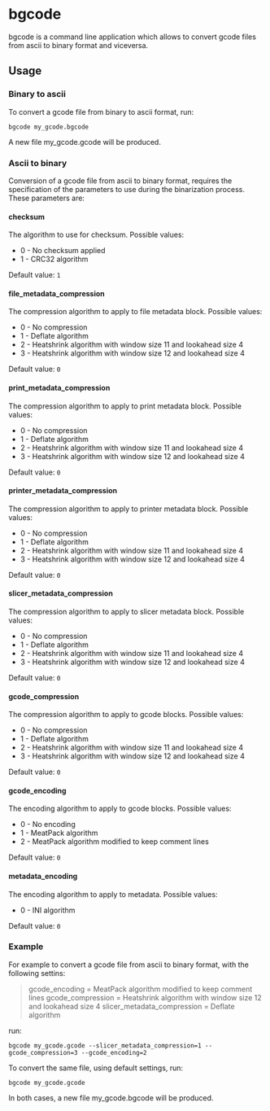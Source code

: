 # bgcode

bgcode is a command line application which allows to convert gcode files from ascii to binary format and viceversa.

## Usage

### Binary to ascii

To convert a gcode file from binary to ascii format, run:
```
bgcode my_gcode.bgcode
```
A new file my_gcode.gcode will be produced.

### Ascii to binary

Conversion of a gcode file from ascii to binary format, requires the specification of the parameters to use during the binarization process.
These parameters are:

#### checksum

The algorithm to use for checksum. 
Possible values:
* 0 - No checksum applied
* 1 - CRC32 algorithm

Default value: `1`
 
#### file_metadata_compression

The compression algorithm to apply to file metadata block. 
Possible values:
* 0 - No compression
* 1 - Deflate algorithm
* 2 - Heatshrink algorithm with window size 11 and lookahead size 4 
* 3 - Heatshrink algorithm with window size 12 and lookahead size 4

Default value: `0`

#### print_metadata_compression

The compression algorithm to apply to print metadata block. 
Possible values:
* 0 - No compression
* 1 - Deflate algorithm
* 2 - Heatshrink algorithm with window size 11 and lookahead size 4 
* 3 - Heatshrink algorithm with window size 12 and lookahead size 4

Default value: `0`

#### printer_metadata_compression

The compression algorithm to apply to printer metadata block. 
Possible values:
* 0 - No compression
* 1 - Deflate algorithm
* 2 - Heatshrink algorithm with window size 11 and lookahead size 4 
* 3 - Heatshrink algorithm with window size 12 and lookahead size 4

Default value: `0`

#### slicer_metadata_compression

The compression algorithm to apply to slicer metadata block. 
Possible values:
* 0 - No compression
* 1 - Deflate algorithm
* 2 - Heatshrink algorithm with window size 11 and lookahead size 4 
* 3 - Heatshrink algorithm with window size 12 and lookahead size 4

Default value: `0`

#### gcode_compression

The compression algorithm to apply to gcode blocks. 
Possible values:
* 0 - No compression
* 1 - Deflate algorithm
* 2 - Heatshrink algorithm with window size 11 and lookahead size 4 
* 3 - Heatshrink algorithm with window size 12 and lookahead size 4

Default value: `0`

#### gcode_encoding

The encoding algorithm to apply to gcode blocks. 
Possible values:
* 0 - No encoding
* 1 - MeatPack algorithm
* 2 - MeatPack algorithm modified to keep comment lines

Default value: `0`

#### metadata_encoding

The encoding algorithm to apply to metadata. 
Possible values:
* 0 - INI algorithm

Default value: `0`

### Example

For example to convert a gcode file from ascii to binary format, with the following settins:

> gcode_encoding = MeatPack algorithm modified to keep comment lines
> gcode_compression = Heatshrink algorithm with window size 12 and lookahead size 4
> slicer_metadata_compression = Deflate algorithm

run:
```
bgcode my_gcode.gcode --slicer_metadata_compression=1 --gcode_compression=3 --gcode_encoding=2
```

To convert the same file, using default settings, run:
```
bgcode my_gcode.gcode
```

In both cases, a new file my_gcode.bgcode will be produced.